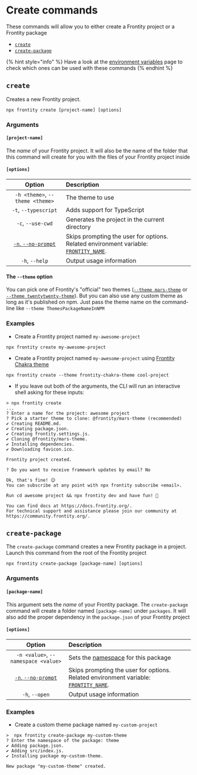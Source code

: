 # Create commands

These commands will allow you to either create a Frontity project or a Frontity package

* [`create`](create-commands.md#create)
* [`create-package`](create-commands.md#create-package)

{% hint style="info" %}
Have a look at the [environment variables](https://docs.frontity.org/frontity-cli/environment-variables) page to check which ones can be used with these commands
{% endhint %}

## `create`

Creates a new Frontity project.

```text
npx frontity create [project-name] [options]
```

### Arguments

#### `[project-name]`

The _name_ of your Frontity project. It will also be the name of the folder that this command will create for you with the files of your Frontity project inside

#### `[options]`

| Option | Description |
| :---: | :--- |
| `-h <theme>`, `--theme <theme>` | The theme to use |
| `-t`, `--typescript` | Adds support for TypeScript |
| `-c`, `--use-cwd` | Generates the project in the current directory |
| [`-n`, `--no-prompt`](https://docs.frontity.org/frontity-cli/environment-variables#frontity_name) | Skips prompting the user for options. Related environment variable: [`FRONTITY_NAME`](https://docs.frontity.org/frontity-cli/environment-variables#frontity_name).|
| `-h`, `--help` | Output usage information |

#### The `--theme` option

You can pick one of Frontity's "official" two themes ([`--theme mars-theme`](https://github.com/frontity/frontity/tree/dev/packages/mars-theme) or [`--theme twentytwenty-theme`](https://github.com/frontity/frontity/tree/dev/packages/twentytwenty-theme)). But you can also use any custom theme as long as it's published on npm. Just pass the theme name on the command-line like `--theme ThemesPackageNameInNPM`

### Examples

* Create a Frontity project named `my-awesome-project`

```text
npx frontity create my-awesome-project
```

* Create a Frontity project named `my-awesome-project` using [Frontity Chakra theme](https://www.npmjs.com/package/frontity-chakra-theme)

```text
npx frontity create --theme frontity-chakra-theme cool-project
```

* If you leave out both of the arguments, the CLI will run an interactive shell asking for these inputs:

```text
> npx frontity create
...
? Enter a name for the project: awesome project
? Pick a starter theme to clone: @frontity/mars-theme (recommended)
✔ Creating README.md.
✔ Creating package.json.
✔ Creating frontity.settings.js.
✔ Cloning @frontity/mars-theme.
✔ Installing dependencies.
✔ Downloading favicon.ico.

Frontity project created.

? Do you want to receive framework updates by email? No

Ok, that's fine! 😉
You can subscribe at any point with npx frontity subscribe <email>.

Run cd awesome project && npx frontity dev and have fun! 🎉

You can find docs at https://docs.frontity.org/.
For technical support and assistance please join our community at https://community.frontity.org/.
```

## `create-package`

The `create-package` command creates a new Frontity package in a project. Launch this command from the root of the Frontity project

```text
npx frontity create-package [package-name] [options]
```

### Arguments

#### **`[package-name]`**

This argument sets the _name_ of your Frontity package. The `create-package` command will create a folder named `[package-name]` under `packages`. It will also add the proper dependency in the `package.json` of your Frontity project

#### **`[options]`**

| Option | Description |
| :---: | :--- |
| `-n <value>`, `--namespace <value>` | Sets the [namespace](https://docs.frontity.org/learning-frontity/namespaces) for this package |
| [`-n`, `--no-prompt`](https://docs.frontity.org/frontity-cli/environment-variables#frontity_name) | Skips prompting the user for options. Related environment variable: [`FRONTITY_NAME`](https://docs.frontity.org/frontity-cli/environment-variables#frontity_name).|
| `-h`, `--open` | Output usage information |

### Examples

* Create a custom theme package named `my-custom-project`

```text
>  npx frontity create-package my-custom-theme
? Enter the namespace of the package: theme
✔ Adding package.json.
✔ Adding src/index.js.
✔ Installing package my-custom-theme.

New package "my-custom-theme" created.
```

